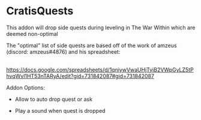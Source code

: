 # CratisQuests
This addon will drop side quests during leveling in The War Within which are deemed non-optimal


The "optimal" list of side quests are based off of the work of amzeus (discord: amzeus#4876) and his spreadsheet:

 
https://docs.google.com/spreadsheets/d/1qniywVwaUHjTvjB2VWpGyLZ5tPhvqWvl1HT53nTARyA/edit?gid=731842087#gid=731842087


Addon Options:

- Allow to auto drop quest or ask 

- Play a sound when quest is dropped
